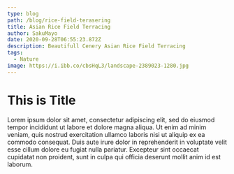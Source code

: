 ```yaml
---
type: blog
path: /blog/rice-field-terasering
title: Asian Rice Field Terracing
author: SakuMayo
date: 2020-09-28T06:55:23.872Z
description: Beautifull Cenery Asian Rice Field Terracing
tags:
  - Nature
image: https://i.ibb.co/cbsHqL3/landscape-2389023-1280.jpg
---
```


# This is Title

Lorem ipsum dolor sit amet, consectetur adipiscing elit, sed do eiusmod tempor incididunt ut labore et dolore magna aliqua. Ut enim ad minim veniam, quis nostrud exercitation ullamco laboris nisi ut aliquip ex ea commodo consequat. Duis aute irure dolor in reprehenderit in voluptate velit esse cillum dolore eu fugiat nulla pariatur. Excepteur sint occaecat cupidatat non proident, sunt in culpa qui officia deserunt mollit anim id est laborum.
